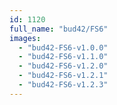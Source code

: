 ```yaml
---
id: 1120
full_name: "bud42/FS6"
images: 
  - "bud42-FS6-v1.0.0"
  - "bud42-FS6-v1.1.0"
  - "bud42-FS6-v1.2.0"
  - "bud42-FS6-v1.2.1"
  - "bud42-FS6-v1.2.3"
---
```


